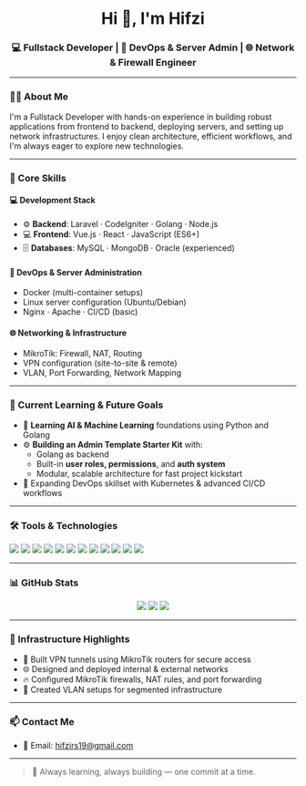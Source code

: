 <h1 align="center">Hi 👋, I'm Hifzi</h1>
<h3 align="center">💻 Fullstack Developer | 🔧 DevOps & Server Admin | 🌐 Network & Firewall Engineer</h3>

---

### 👨‍💻 About Me

I'm a Fullstack Developer with hands-on experience in building robust applications from frontend to backend, deploying servers, and setting up network infrastructures. I enjoy clean architecture, efficient workflows, and I'm always eager to explore new technologies.

---

### 🚀 Core Skills

#### 💻 Development Stack
- ⚙️ **Backend**: Laravel · CodeIgniter · Golang · Node.js
- 💻 **Frontend**: Vue.js · React · JavaScript (ES6+)
- 🗄️ **Databases**: MySQL · MongoDB · Oracle (experienced)

#### 🐳 DevOps & Server Administration
- Docker (multi-container setups)
- Linux server configuration (Ubuntu/Debian)
- Nginx · Apache · CI/CD (basic)

#### 🌐 Networking & Infrastructure
- MikroTik: Firewall, NAT, Routing
- VPN configuration (site-to-site & remote)
- VLAN, Port Forwarding, Network Mapping

---

### 🧠 Current Learning & Future Goals

- 🤖 **Learning AI & Machine Learning** foundations using Python and Golang
- ⚙️ **Building an Admin Template Starter Kit** with:
  - Golang as backend
  - Built-in **user roles, permissions**, and **auth system**
  - Modular, scalable architecture for fast project kickstart
- 📡 Expanding DevOps skillset with Kubernetes & advanced CI/CD workflows

---

### 🛠️ Tools & Technologies
<p align="left">
  <img src="https://img.shields.io/badge/Laravel-E34F26?style=for-the-badge&logo=laravel&logoColor=white"/>
  <img src="https://img.shields.io/badge/CodeIgniter-E44D26?style=for-the-badge&logo=codeigniter&logoColor=white"/>
  <img src="https://img.shields.io/badge/Golang-00ADD8?style=for-the-badge&logo=go&logoColor=white"/>
  <img src="https://img.shields.io/badge/Vue.js-4FC08D?style=for-the-badge&logo=vue.js&logoColor=white"/>
  <img src="https://img.shields.io/badge/React-20232A?style=for-the-badge&logo=react&logoColor=61DAFB"/>
  <img src="https://img.shields.io/badge/Node.js-339933?style=for-the-badge&logo=nodedotjs&logoColor=white"/>
  <img src="https://img.shields.io/badge/Docker-2496ED?style=for-the-badge&logo=docker&logoColor=white"/>
  <img src="https://img.shields.io/badge/MySQL-4479A1?style=for-the-badge&logo=mysql&logoColor=white"/>
  <img src="https://img.shields.io/badge/MongoDB-4EA94B?style=for-the-badge&logo=mongodb&logoColor=white"/>
  <img src="https://img.shields.io/badge/Oracle-F80000?style=for-the-badge&logo=oracle&logoColor=white"/>
  <img src="https://img.shields.io/badge/Nginx-009639?style=for-the-badge&logo=nginx&logoColor=white"/>
  <img src="https://img.shields.io/badge/MikroTik-262626?style=for-the-badge&logo=routeros&logoColor=white"/>
</p>

---

### 📊 GitHub Stats
<p align="center">
  <img src="https://github-readme-stats.vercel.app/api?username=hifzi&show_icons=true&theme=radical" />
  <img src="https://github-readme-streak-stats.herokuapp.com/?user=hifzi&theme=radical" />
  <img src="https://github-readme-stats.vercel.app/api/top-langs/?username=hifzi&layout=compact&theme=radical" />
</p>

---

### 🧱 Infrastructure Highlights
- 🔐 Built VPN tunnels using MikroTik routers for secure access
- 🌐 Designed and deployed internal & external networks
- 🔥 Configured MikroTik firewalls, NAT rules, and port forwarding
- 🧭 Created VLAN setups for segmented infrastructure

---

### 📫 Contact Me
- 📧 Email: [hifzirs19@gmail.com](mailto:hifzirs19@gmail.com)

---

> 🚀 Always learning, always building — one commit at a time.
